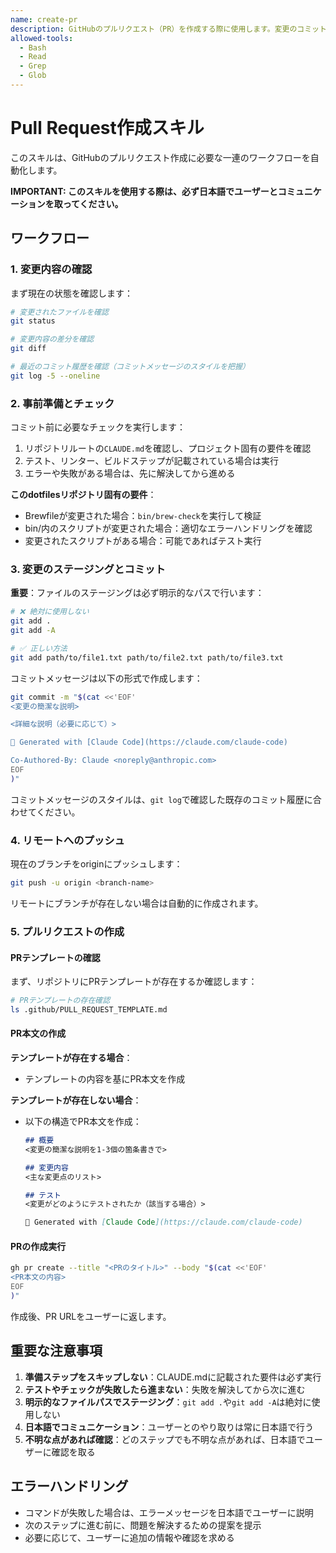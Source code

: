 ```yaml
---
name: create-pr
description: GitHubのプルリクエスト（PR）を作成する際に使用します。変更のコミット、プッシュ、PR作成を含む完全なワークフローを日本語で実行します。「PRを作って」「プルリクエストを作成」「pull requestを作成」などのリクエストで自動的に起動します。
allowed-tools:
  - Bash
  - Read
  - Grep
  - Glob
---
```


# Pull Request作成スキル

このスキルは、GitHubのプルリクエスト作成に必要な一連のワークフローを自動化します。

**IMPORTANT: このスキルを使用する際は、必ず日本語でユーザーとコミュニケーションを取ってください。**

## ワークフロー

### 1. 変更内容の確認

まず現在の状態を確認します：

```bash
# 変更されたファイルを確認
git status

# 変更内容の差分を確認
git diff

# 最近のコミット履歴を確認（コミットメッセージのスタイルを把握）
git log -5 --oneline
```

### 2. 事前準備とチェック

コミット前に必要なチェックを実行します：

1. リポジトリルートの`CLAUDE.md`を確認し、プロジェクト固有の要件を確認
2. テスト、リンター、ビルドステップが記載されている場合は実行
3. エラーや失敗がある場合は、先に解決してから進める

**このdotfilesリポジトリ固有の要件**：
- Brewfileが変更された場合：`bin/brew-check`を実行して検証
- bin/内のスクリプトが変更された場合：適切なエラーハンドリングを確認
- 変更されたスクリプトがある場合：可能であればテスト実行

### 3. 変更のステージングとコミット

**重要**：ファイルのステージングは必ず明示的なパスで行います：

```bash
# ❌ 絶対に使用しない
git add .
git add -A

# ✅ 正しい方法
git add path/to/file1.txt path/to/file2.txt path/to/file3.txt
```

コミットメッセージは以下の形式で作成します：

```bash
git commit -m "$(cat <<'EOF'
<変更の簡潔な説明>

<詳細な説明（必要に応じて）>

🤖 Generated with [Claude Code](https://claude.com/claude-code)

Co-Authored-By: Claude <noreply@anthropic.com>
EOF
)"
```

コミットメッセージのスタイルは、`git log`で確認した既存のコミット履歴に合わせてください。

### 4. リモートへのプッシュ

現在のブランチをoriginにプッシュします：

```bash
git push -u origin <branch-name>
```

リモートにブランチが存在しない場合は自動的に作成されます。

### 5. プルリクエストの作成

#### PRテンプレートの確認

まず、リポジトリにPRテンプレートが存在するか確認します：

```bash
# PRテンプレートの存在確認
ls .github/PULL_REQUEST_TEMPLATE.md
```

#### PR本文の作成

**テンプレートが存在する場合**：
- テンプレートの内容を基にPR本文を作成

**テンプレートが存在しない場合**：
- 以下の構造でPR本文を作成：
  ```markdown
  ## 概要
  <変更の簡潔な説明を1-3個の箇条書きで>

  ## 変更内容
  <主な変更点のリスト>

  ## テスト
  <変更がどのようにテストされたか（該当する場合）>

  🤖 Generated with [Claude Code](https://claude.com/claude-code)
  ```

#### PRの作成実行

```bash
gh pr create --title "<PRのタイトル>" --body "$(cat <<'EOF'
<PR本文の内容>
EOF
)"
```

作成後、PR URLをユーザーに返します。

## 重要な注意事項

1. **準備ステップをスキップしない**：CLAUDE.mdに記載された要件は必ず実行
2. **テストやチェックが失敗したら進まない**：失敗を解決してから次に進む
3. **明示的なファイルパスでステージング**：`git add .`や`git add -A`は絶対に使用しない
4. **日本語でコミュニケーション**：ユーザーとのやり取りは常に日本語で行う
5. **不明な点があれば確認**：どのステップでも不明な点があれば、日本語でユーザーに確認を取る

## エラーハンドリング

- コマンドが失敗した場合は、エラーメッセージを日本語でユーザーに説明
- 次のステップに進む前に、問題を解決するための提案を提示
- 必要に応じて、ユーザーに追加の情報や確認を求める
